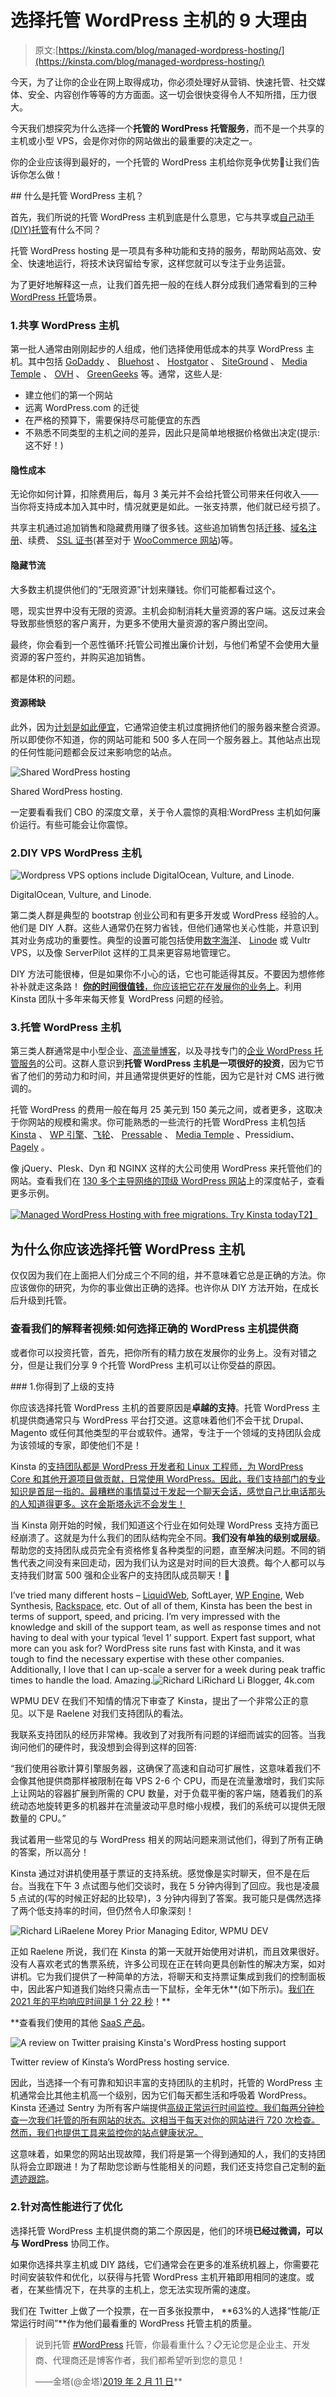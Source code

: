 # 选择托管 WordPress 主机的 9 大理由

> 原文:[https://kinsta.com/blog/managed-wordpress-hosting/](https://kinsta.com/blog/managed-wordpress-hosting/)

今天，为了让你的企业在网上取得成功，你必须处理好从营销、快速托管、社交媒体、安全、内容创作等等的方方面面。这一切会很快变得令人不知所措，压力很大。

今天我们想探究为什么选择一个**托管的 WordPress 托管服务**，而不是一个共享的主机或小型 VPS，会是你对你的网站做出的最重要的决定之一。

你的企业应该得到最好的，一个托管的 WordPress 主机给你竞争优势💪让我们告诉你怎么做！

 <kinsta-auto-toc heading="Table of Contents" exclude="last" list-style="arrow" selector="h2" count-number="-1">## 什么是托管 WordPress 主机？

首先，我们所说的托管 WordPress 主机到底是什么意思，它与共享或[自己动手(DIY)托管](https://kinsta.com/blog/sysadmin/)有什么不同？

托管 WordPress hosting 是一项具有多种功能和支持的服务，帮助网站高效、安全、快速地运行，将技术诀窍留给专家，这样您就可以专注于业务运营。

为了更好地解释这一点，让我们首先把一般的在线人群分成我们通常看到的三种 [WordPress 托管](https://kinsta.com/wordpress-hosting/)场景。

### 1.共享 WordPress 主机

第一批人通常由刚刚起步的人组成，他们选择使用低成本的共享 WordPress 主机。其中包括 [GoDaddy](https://kinsta.com/godaddy-alternative/) 、 [Bluehost](https://kinsta.com/bluehost-alternative/) 、 [Hostgator](https://kinsta.com/hostgator-alternative/) 、 [SiteGround](https://kinsta.com/siteground-alternative/) 、 [Media Temple](https://kinsta.com/media-temple-alternative/) 、 [OVH](https://kinsta.com/ovh-alternative/) 、 [GreenGeeks](https://kinsta.com/greengeeks-hosting-alternative/) 等。通常，这些人是:

<link rel="stylesheet" href="https://kinsta.com/wp-content/themes/kinsta/dist/components/ctas/cta-mini.css?ver=2e932b8aba3918bfb818">







*   建立他们的第一个网站
*   远离 WordPress.com 的迁徙
*   在严格的预算下，需要保持尽可能便宜的东西
*   不熟悉不同类型的主机之间的差异，因此只是简单地根据价格做出决定(提示:这不好！)

#### 隐性成本

无论你如何计算，扣除费用后，每月 3 美元并不会给托管公司带来任何收入——当你将支持成本加入其中时，情况就更是如此。一张支持票，他们就已经亏损了。

共享主机通过追加销售和隐藏费用赚了很多钱。这些追加销售包括[迁移](https://kinsta.com/blog/wordpress-migration-plugins/)、[域名注册](https://kinsta.com/blog/best-domain-registrar/)、续费、 [SSL 证书](https://kinsta.com/blog/types-of-ssl-certificates/)(甚至对于 [WooCommerce 网站](https://kinsta.com/knowledgebase/woocommerce-ssl/))等。

#### 隐藏节流

大多数主机提供他们的“无限资源”计划来赚钱。你们可能都看过这个。

嗯，现实世界中没有无限的资源。主机会抑制消耗大量资源的客户端。这反过来会导致那些愤怒的客户离开，为更多不使用大量资源的客户腾出空间。

最终，你会看到一个恶性循环:托管公司推出廉价计划，与他们希望不会使用大量资源的客户签约，并购买追加销售。

都是体积的问题。
<kinsta-advanced-cta language="en_US" type-int-post="7560" type-int-position="0"></kinsta-advanced-cta>

#### 资源稀缺

此外，因为[计划是如此便宜](https://kinsta.com/blog/cheap-wordpress-hosting/)，它通常迫使主机过度拥挤他们的服务器来整合资源。所以即使你不知道，你的网站可能和 500 多人在同一个服务器上。其他站点出现的任何性能问题都会反过来影响您的站点。

![Shared WordPress hosting](img/1c6bffc2ee568234d280b0c9962f1cd2.png)

Shared WordPress hosting.



一定要看看我们 CBO 的深度文章，关于令人震惊的真相:WordPress 主机如何廉价运行。有些可能会让你震惊。

### 2.DIY VPS WordPress 主机

![Wordpress VPS options include DigitalOcean, Vulture, and Linode. ](img/4de178d5e30a512e7f442ab8c618a9ee.png)

DigitalOcean, Vulture, and Linode.



第二类人群是典型的 bootstrap 创业公司和有更多开发或 WordPress 经验的人。他们是 DIY 人群。这些人通常仍在努力省钱，但他们通常也关心性能，并意识到其对业务成功的重要性。典型的设置可能包括使用[数字海洋](https://kinsta.com/digitalocean-alternative/)、 [Linode](https://kinsta.com/linode-alternative/) 或 Vultr VPS，以及像 ServerPilot 这样的工具来更容易地管理它。

DIY 方法可能很棒，但是如果你不小心的话，它也可能适得其反。不要因为想修修补补就走这条路！ **[你的时间很值钱](https://kinsta.com/blog/sysadmin/)**[，你应该把它花在发展你的业务上](https://kinsta.com/blog/sysadmin/)。利用 Kinsta 团队十多年来每天修复 WordPress 问题的经验。

### 3.托管 WordPress 主机

第三类人群通常是中小型企业、[高流量博客](https://kinsta.com/wordpress-hosting-publishers/)，以及寻找专门的[企业 WordPress 托管服务](https://kinsta.com/enterprise-wordpress-hosting/)的公司。这群人意识到**托管 WordPress 主机是一项很好的投资**，因为它节省了他们的劳动力和时间，并且通常提供更好的性能，因为它是针对 CMS 进行微调的。

托管 WordPress 的费用一般在每月 25 美元到 150 美元之间，或者更多，这取决于你网站的规模和需求。你可能熟悉的一些流行的托管 WordPress 主机包括 [Kinsta](https://kinsta.com/plans/) 、 [WP 引擎](https://kinsta.com/wp-engine-alternative/)、[飞轮](https://kinsta.com/flywheel-hosting-alternative/)、 [Pressable](https://kinsta.com/pressable-alternative/) 、 [Media Temple](https://kinsta.com/media-temple-alternative/) 、Pressidium、 [Pagely](https://kinsta.com/pagely-alternative/) 。

像 jQuery、Plesk、Dyn 和 NGINX 这样的大公司使用 WordPress 来托管他们的网站。查看我们在 [130 多个主导网络的顶级 WordPress 网站](https://kinsta.com/blog/wordpress-site-examples/)上的深度帖子，查看更多示例。

[![Managed WordPress Hosting with free migrations. Try Kinsta today](img/2d1fc201aaa1c704561f204ce43b5e6e.png)T2】](https://kinsta.com/?utm_source=blog&utm_medium=migrate_free_banner&utm_campaign=wp_hosting)

## 为什么你应该选择托管 WordPress 主机

仅仅因为我们在上面把人们分成三个不同的组，并不意味着它总是正确的方法。你应该做你的研究，为你的事业做出正确的选择。也许你从 DIY 方法开始，在成长后升级到托管。

### 查看我们的解释者视频:如何选择正确的 WordPress 主机提供商

<kinsta-video src="https://www.youtube.com/watch?v=6L6Q7O9i_b0"></kinsta-video>

或者你可以投资托管，首先，把你所有的精力放在发展你的业务上。没有对错之分，但是让我们分享 9 个托管 WordPress 主机可以让你受益的原因。

 <kinsta-auto-toc exclude="n+13" list-style="decimal" selector="h3" count-number="-1" sub-toc="true"><kinsta-advanced-cta language="en_US" type-int-post="7560" type-int-position="1">### 1.你得到了上级的支持

你应该选择托管 WordPress 主机的首要原因是**卓越的支持**。托管 WordPress 主机提供商通常只与 WordPress 平台打交道。这意味着他们不会干扰 Drupal、Magento 或任何其他类型的平台或软件。通常，专注于一个领域的支持团队会成为该领域的专家，即使他们不是！

Kinsta 的[支持团队都是 WordPress 开发者和 Linux 工程师，为 WordPress Core 和其他开源项目做贡献，日常使用 WordPress。因此，我们支持部门的专业知识是首屈一指的。最糟糕的事情莫过于发起一个聊天会话，感觉自己比电话那头的人知道得更多。这在金斯塔永远不会发生！](https://kinsta.com/kinsta-support/)

当 Kinsta 刚开始的时候，我们知道这个行业在如何处理 WordPress 支持方面已经崩溃了。这就是为什么我们的团队结构完全不同。**我们没有单独的级别或层级**。帮助您的支持团队成员完全有资格修复各种类型的问题，直至解决问题。不同的销售代表之间没有来回走动，因为我们认为这是对时间的巨大浪费。每个人都可以与支持我们财富 500 强和企业客户的支持团队成员聊天！👏

I’ve tried many different hosts – [LiquidWeb](https://kinsta.com/liquid-web-alternative/), SoftLayer, [WP Engine](https://kinsta.com/wp-engine-alternative/), Web Synthesis, [Rackspace](https://kinsta.com/rackspace-alternative/), etc. Out of all of them, Kinsta has been the best in terms of support, speed, and pricing. I’m very impressed with the knowledge and skill of the support team, as well as response times and not having to deal with your typical ‘level 1’ support. Expert fast support, what more can you ask for? WordPress site runs fast with Kinsta, and it was tough to find the necessary expertise with these other companies. Additionally, I love that I can up-scale a server for a week during peak traffic times to handle the load. Amazing.![Richard Li](img/226c73d112c8c79dbbc6ac72a51ca8f8.png)Richard Li
Blogger, 4k.com

WPMU DEV 在我们不知情的情况下审查了 Kinsta，提出了一个非常公正的意见。以下是 Raelene 对我们支持团队的看法。

我联系支持团队的经历非常棒。我收到了对我所有问题的详细而诚实的回答。当我询问他们的硬件时，我没想到会得到这样的回答:

“我们使用谷歌计算引擎服务器，这确保了高速和自动可扩展性，这意味着我们不会像其他提供商那样被限制在每 VPS 2-6 个 CPU，而是在流量激增时，我们实际上让网站的容器扩展到所需的 CPU 数量，对于负载平衡的客户端，随着我们的系统动态地旋转更多的机器并在流量波动平息时缩小规模，我们的系统可以提供无限数量的 CPU。”

我试着用一些常见的与 WordPress 相关的网站问题来测试他们，得到了所有正确的答案，所以高分！

Kinsta 通过对讲机使用基于票证的支持系统。感觉像是实时聊天，但不是在后台。当我在下午 3 点试图与他们交谈时，我在 5 分钟内得到了回应。我也是凌晨 5 点试的(写的时候正好起的比较早)，3 分钟内得到了答案。我可能只是偶然选择了两个低支持率的时间，但仍然令人印象深刻！

![Richard Li](img/6bd52fb4ea798cfb131b96e2ac5ba23f.png)Raelene Morey
Prior Managing Editor, WPMU DEV

正如 Raelene 所说，我们在 Kinsta 的第一天就开始使用对讲机，而且效果很好。没有人喜欢老式的售票系统，许多公司现在正在转向更具创新性的解决方案，如对讲机。它为我们提供了一种简单的方法，将聊天和支持票证集成到我们的控制面板中，因此客户知道我们始终只需点击一下鼠标，全年无休**(如下所示)。[我们在 2021 年的平均响应时间是 1 分 22 秒](https://kinsta.com/blog/2021-year-in-review/#kinsta-support-you-say-unparalleled)！**

 **查看我们使用的其他 [SaaS 产品](https://kinsta.com/blog/saas-products/)。

![A review on Twitter praising Kinsta's WordPress hosting support](img/96de413412192fd47e88dba728e6866d.png)

Twitter review of Kinsta’s WordPress hosting service.



因此，当选择一个有可靠和知识丰富的支持团队的主机时，托管的 WordPress 主机通常会比其他主机高一个级别，因为它们每天都生活和呼吸着 WordPress。Kinsta 还通过 Sentry 为所有客户端提供[高级正常运行时间监控。我们每两分钟检查一次我们托管的所有网站的状态。这相当于每天对你的网站进行 720 次检查。然而，我们也提供](https://kinsta.com/knowledgebase/high-availability-hosting/)[工具来监控你的站点健康状况。](https://kinsta.com/apm-tool/)

这意味着，如果您的网站出现故障，我们将是第一个得到通知的人，我们的支持团队将会立即跟进！为了帮助您诊断与性能相关的问题，我们还支持您自己定制的[新遗迹跟踪](https://kinsta.com/help/custom-new-relic-tracking/)。

### 2.针对高性能进行了优化

选择托管 WordPress 主机提供商的第二个原因是，他们的环境**已经过微调，可以与 WordPress** 协同工作。

如果你选择共享主机或 DIY 路线，它们通常会在更多的准系统机器上，你需要花时间安装软件和优化，以获得与托管 WordPress 主机开箱即用相同的速度。或者，在某些情况下，在共享的主机上，您无法实现所需的速度。

我们在 Twitter 上做了一个投票，在一百多张投票中， **63%的人选择“性能/正常运行时间”**作为他们最看重的 WordPress 托管主机的质量。

> 说到托管 [#WordPress](https://twitter.com/hashtag/WordPress?src=hash&ref_src=twsrc%5Etfw) 托管，你最看重什么？📋无论您是企业主、开发商、代理商还是博客作者，我们都希望听到您的意见！
> 
> ——金塔(@金塔)[2019 年 2 月 11 日](https://twitter.com/kinsta/status/1094796800630829056?ref_src=twsrc%5Etfw)**</kinsta-advanced-cta></kinsta-auto-toc></kinsta-auto-toc>